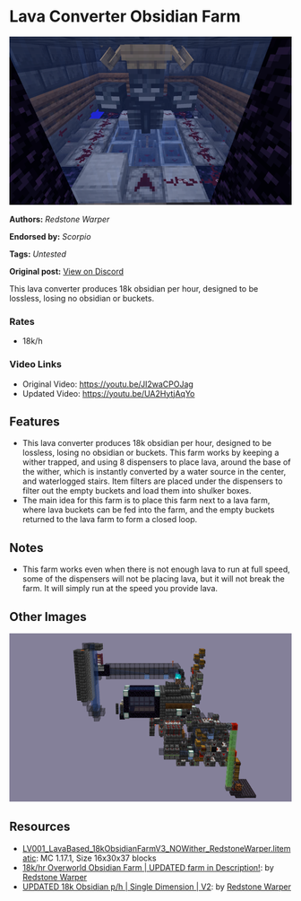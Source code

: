 # Lava Converter Obsidian Farm
<img alt="2021-12-06_14.51.34.png" src="images/2021-12-06_14.51.34.png?raw=1" height="300px">

**Authors:** *Redstone Warper*

**Endorsed by:** *Scorpio*

**Tags:** *Untested*

**Original post:** [View on Discord](https://discord.com/channels/913065809096638494/1392006235183648818)

This lava converter produces 18k obsidian per hour, designed to be lossless, losing no obsidian or buckets.
### Rates
- 18k/h
### Video Links
- Original Video: https://youtu.be/JI2waCPOJag
- Updated Video: https://youtu.be/UA2HytjAqYo

## Features
- This lava converter produces 18k obsidian per hour, designed to be lossless, losing no obsidian or buckets. This farm works by keeping a wither trapped, and using 8 dispensers to place lava, around the base of the wither, which is instantly converted by a water source in the center, and waterlogged stairs. Item filters are placed under the dispensers to filter out the empty buckets and load them into shulker boxes.
- The main idea for this farm is to place this farm next to a lava farm, where lava buckets can be fed into the farm, and the empty buckets returned to the lava farm to form a closed loop.

## Notes
- This farm works even when there is not enough lava to run at full speed, some of the dispensers will not be placing lava, but it will not break the farm. It will simply run at the speed you provide lava.

## Other Images
<img src="images/2021-12-06_14.55.27.png?raw=1" height="300px">

## Resources
- [LV001_LavaBased_18kObsidianFarmV3_NOWither_RedstoneWarper.litematic](attachments/LV001_LavaBased_18kObsidianFarmV3_NOWither_RedstoneWarper.litematic): MC 1.17.1, Size 16x30x37 blocks
- [18k/hr Overworld Obsidian Farm | UPDATED farm in Description\!](https://youtu.be/JI2waCPOJag): by [Redstone Warper](https://www.youtube.com/@RedstoneWarper)
- [UPDATED 18k Obsidian p/h | Single Dimension | V2](https://youtu.be/UA2HytjAqYo): by [Redstone Warper](https://www.youtube.com/@RedstoneWarper)
